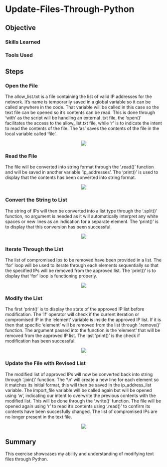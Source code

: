 # Update-Files-Through-Python

## Objective

### Skills Learned

### Tools Used

## Steps

### Open the File

The allow_list.txt is a file containing the list of valid IP addresses for the network. It’s name is temporarily saved in a global variable so it can be called anywhere in the code. That variable will be called in this case so the text file can be opened so it’s contents can be read. This is done through ‘with’ as the script will be handling an external .txt file, the ‘open()’ facilitates the access to the allow_list.txt file, while ‘r’ is to indicate the intent to read the contents of the file. The ’as’ saves the contents of the file in the local variable called ‘file’.

<p align="center">
  <img src="https://github.com/user-attachments/assets/5127faa8-2fee-422a-809a-c115d6d46ae0">
</p>

### Read the File

The file will be converted into string format through the ‘.read()’ function and will be saved in another variable ‘ip_addresses’. The ‘print()’ is used to display that the contents has been converted into string format.

<p align="center">
  <img src="https://github.com/user-attachments/assets/ba7ccb0d-7ea0-4947-a101-d1fde8e2077c">
</p>

### Convert the String to List

The string of IPs will then be converted into a list type through the ‘.split()’ function, no argument is needed as it will automatically interpret any white spaces or new lines as an indication for a separate element. The ‘print()’ is to display that this conversion has been successful.

<p align="center">
  <img src="https://github.com/user-attachments/assets/1f67d912-54fe-47aa-9336-c8bfb45045d3">
</p>

### Iterate Through the List

The list of compromised Ips to be removed have been provided in a list. The ‘for’ loop will be used to iterate through each elements sequentially so that the specified IPs will be removed from the approved list. The ‘print()’ is to display that ‘for’ loop is functioning properly.

<p align="center">
  <img src="https://github.com/user-attachments/assets/2a5c91e4-2e3f-47c1-855e-13f2ee65f967">
</p>

### Modify the List

The first ‘print()’ is to display the state of the approved IP list before modification. The ‘if’ operator will check if the current iteration or compromised IP in the ‘element’ variable is inside the approved IP list. If it is then that specific ‘element’ will be removed from the list through ‘.remove()’ function. The argument passed into the function is the ‘element’ that will be removed from the approved IP list. The last ‘print()’ is the check if modification has been successful.

<p align="center">
  <img src="https://github.com/user-attachments/assets/7912db03-7645-488b-a90e-91fd95b2d6f9">
</p>

### Update the File with Revised List

The modified list of approved IPs will now be converted back into string through ‘.join()’ function. The ‘\n’ will create a new line for each element so it matches its initial format, this will then be saved in the ip_address_list variable. The import_file variable will be called again but will be opened using ‘w’, indicating our intent to overwrite the previous contents with the modified list. This will be done through the ‘.write()’ function. The file will be opened again using ‘r’ to read it’s contents using ‘.read()’ to confirm its contents have been succesfully changed. The list of compromised IPs are no longer present in the text file.

<p align="center">
  <img src="https://github.com/user-attachments/assets/f445c638-46e5-42d3-b411-2764166d9110">
</p>

## Summary

This exercise showcases my ability and understanding of modifying text files through Python.
